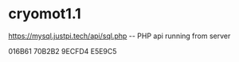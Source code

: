 # cryomot1.1

https://mysql.justpi.tech/api/sql.php  -- PHP api running from server 

016B61
70B2B2
9ECFD4
E5E9C5

